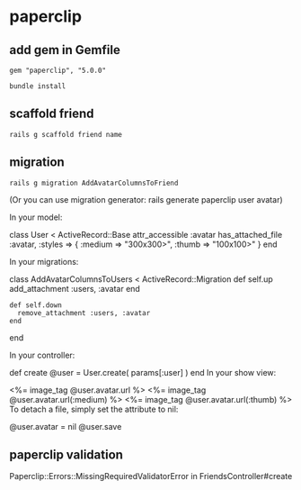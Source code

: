 # paperclip

## add gem in Gemfile
```
gem "paperclip", "5.0.0"
```

```
bundle install
```


## scaffold friend
```
rails g scaffold friend name
```

## migration
```
rails g migration AddAvatarColumnsToFriend
```
(Or you can use migration generator: rails generate paperclip user avatar)



In your model:

  class User < ActiveRecord::Base
    attr_accessible :avatar
    has_attached_file :avatar, :styles => { :medium => "300x300>", :thumb => "100x100>" }
  end
  
In your migrations:

  class AddAvatarColumnsToUsers < ActiveRecord::Migration
    def self.up
      add_attachment :users, :avatar
    end

    def self.down
      remove_attachment :users, :avatar
    end
  end  
  
  
In your controller:

  def create
    @user = User.create( params[:user] )
  end
In your show view:

  <%= image_tag @user.avatar.url %>
  <%= image_tag @user.avatar.url(:medium) %>
  <%= image_tag @user.avatar.url(:thumb) %>
To detach a file, simply set the attribute to nil:

  @user.avatar = nil
  @user.save  
  
  
## paperclip validation
Paperclip::Errors::MissingRequiredValidatorError in FriendsController#create


